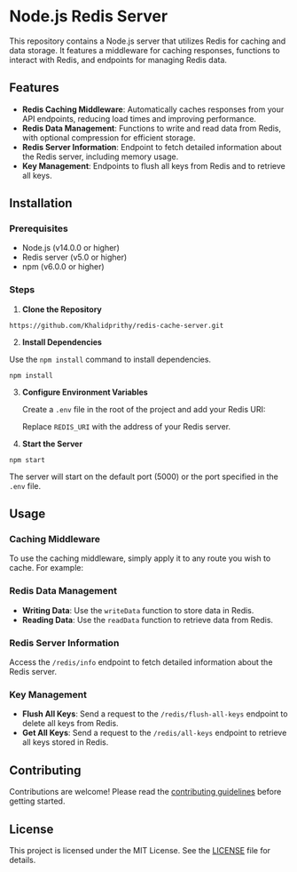 # Node.js Redis Server

This repository contains a Node.js server that utilizes Redis for caching and data storage. It features a middleware for caching responses, functions to interact with Redis, and endpoints for managing Redis data.

## Features

- **Redis Caching Middleware**: Automatically caches responses from your API endpoints, reducing load times and improving performance.
- **Redis Data Management**: Functions to write and read data from Redis, with optional compression for efficient storage.
- **Redis Server Information**: Endpoint to fetch detailed information about the Redis server, including memory usage.
- **Key Management**: Endpoints to flush all keys from Redis and to retrieve all keys.

## Installation


### Prerequisites

- Node.js (v14.0.0 or higher)
- Redis server (v5.0 or higher)
- npm (v6.0.0 or higher)

### Steps

1. **Clone the Repository**

```
https://github.com/Khalidprithy/redis-cache-server.git
```


2. **Install Dependencies**


Use the `npm install` command to install dependencies.

```
npm install
```

3. **Configure Environment Variables**

   Create a `.env` file in the root of the project and add your Redis URI:


   Replace `REDIS_URI` with the address of your Redis server.

4. **Start the Server**

```
npm start
```

The server will start on the default port (5000) or the port specified in the `.env` file.

## Usage

### Caching Middleware

To use the caching middleware, simply apply it to any route you wish to cache. For example:


### Redis Data Management

- **Writing Data**: Use the `writeData` function to store data in Redis.
- **Reading Data**: Use the `readData` function to retrieve data from Redis.

### Redis Server Information

Access the `/redis/info` endpoint to fetch detailed information about the Redis server.

### Key Management

- **Flush All Keys**: Send a request to the `/redis/flush-all-keys` endpoint to delete all keys from Redis.
- **Get All Keys**: Send a request to the `/redis/all-keys` endpoint to retrieve all keys stored in Redis.

## Contributing

Contributions are welcome! Please read the [contributing guidelines](CONTRIBUTING.md) before getting started.

## License

This project is licensed under the MIT License. See the [LICENSE](LICENSE) file for details.

